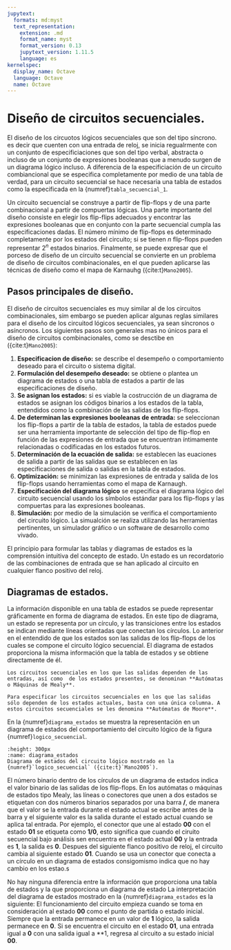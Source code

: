 ```yaml
---
jupytext:
  formats: md:myst
  text_representation:
    extension: .md
    format_name: myst
    format_version: 0.13
    jupytext_version: 1.11.5
    language: es
kernelspec:
  display_name: Octave
  language: Octave
  name: Octave
---
```


# Diseño de circuitos secuenciales.

El diseño de los circuotos lógicos secuenciales que son del tipo síncrono. es decir que cuenten con una entrada de reloj, se inicia regualrmente con un conjunto de especificiaciones que son del tipo verbal, abstracta o incluso de un conjunto de expresiones booleanas que a menudo surgen de un diagrama lógico incluso. A diferencia de la especificiación de un circuito combiancional que se especifica completamente por medio de una tabla de verdad, para un circuito secuencial se hace necesaria una tabla de estados como la especificada en la {numref}`tabla_secuencial_1`.  

Un circuito secuencial se construye a partir de flip-flops y de una parte combinacional a partir de compuertas lógicas. Una parte importante del diseño consiste en elegir los flip-flips adecuados y encontrar las expresiones booleanas que en conjunto con la parte secuencial cumpla las especificaciones dadas. El número mínimo de flip-flops es determinado completamente por los estados del circuito; si se tienen $n$ flip-flops pueden representar $2^n$ estados binarios. Finalmente, se puede expresar que el porceso de diseño de un circuito secuencial se convierte en un problema de diseño de circuitos combinacionales, en el que pueden aplicarse las técnicas de diseño como el mapa de Karnauhg ({cite:t}`Mano2005`). 

## Pasos principales de diseño.

El diseño de circuitos secuenciales es muy similar al de los circuitos combinacionales, sim embargo se pueden aplicar algunas reglas similares para el diseño de los circuitod lógicos secuenciales, ya sean síncronos o asíncronos. Los siguientes pasos son generales mas no únicos para el diseño de circuitos combinacionales, como se desctibe en ({cite:t}`Mano2005`):

1. **Especificacion de diseño:** se describe el desempeño o comportamiento deseado para el circuito o sistema digital.
2. **Formulación del desempeño deseado:** se obtiene o plantea un diagrama de estados o una tabla de estados a partir de las especificaciones de diseño.
3. **Se asignan los estados:** si es viable la costrucción de un diagrama de estados se asignan los códigos binarios a los estados de la tabla, entendidos como la combinación de las salidas de los flip-flops.
4. **De determinan las expresiones booleanas de entrada:** se seleccionan los flip-flops a partir de la tabla de estados, la tabla de estados puede ser una herramienta importante de selección del tipo de flip-flop en función de las expresiones de entrada que se encuentran íntimamente relacionadas o codificadas en los estados futuros.
5. **Determinación de la ecuación de salida:** se establecen las euaciones de salida a partir de las salidas que se establecen en las especificaciones de salida o salidas en la tabla de estados.
6. **Optimización:** se minimizan las expresiones de entrada y salida de los flip-flops usando herramientas como el mapa de Karnaugh.
7. **Especificación del diagrama lógico** se especifica el diagrama lógico del circuito secuencial usando los símbolos estándar para los flip-flops y las compuertas para las expresiones booleanas.
8. **Simulación:** por medio de la simulación se verifica el comportamiento del circuito lógico. La simualción se realiza utilizando las herramientas pertinentes, un simulador gráfico o un software de desarrollo como vivado.
 
El principio para formular las tablas y diagramas de estados es la comprensión intuitiva del concepto de estado. Un estado es un recordatorio de las combinaciones de entrada que se han aplicado al circuito en cualquier flanco positivo del reloj.

## Diagramas de estados.

La información disponible en una tabla de estados se puede representar gráficamente en forma de diagrama de estados. En este tipo de diagrama, un estado se representa por un círculo, y las transiciones entre los estados se indican mediante líneas orientadas que conectan los círculos. Lo anterior en el entendido de que los estados son las salidas de los flip-flops de los cuales se compone el circuito lógico secuencial. El diagrama de estados proporciona la misma información que la tabla de estados y se obtiene directamente de él.

```{admonition} Autómatas de Moore y autómatas de Mealy
Los circuitos secuenciales en los que las salidas dependen de las entradas, así como  de los estados presentes, se denominan **Autómatas o Máquinas de Mealy**.

Para especificar los circuitos secuenciales en los que las salidas sólo dependen de los estados actuales, basta con una única columna. A estos circuitos secuenciales se les denomina **Autómatas de Moore**.
```
En la {numref}`diagrama_estados` se muestra la representación en un diagrama de estados del comportamiento del circuito lógico de la figura {numref}`logico_secuencial`. 


```{figure} /images/diagrama_estados.png
:height: 300px
:name: diagrama_estados
Diagrama de estados del circuito lógico mostrado en la {numref}`logico_secuencial` ({cite:t}`Mano2005`).
```

El número binario dentro de los círculos de un diagrama de estados indica el valor binario de las salidas de los flip-flops. En los autómatas o máquinas de estados tipo Mealy, las líneas o conectores que unen a dos estados se etiquetan con dos números binarios separados por una barra **/**, de manera que el valor se la entrada durante el estado actual se escribe antes de la barra y el siguiente valor es la salida durante el estado actual cuando se aplica tal entrada. Por ejemplo, el conector que une al estado **$00$** con el estado **$01$** se etiqueta como **$1/0$**, esto significa que cuando el ciruito secuencial bajo análisis sen encuentra en el estado actual **$00$** y la entrada es **$1$**, la salida es **$0$**. Despues del siguiente flanco positivo de reloj, el circuito cambia al siguiente estado **$01$**. Cuando se usa un conector que conecta a un círculo en un diagrama de estados consigomismo indica que no hay cambio en los estao.s

No hay ninguna diferencia entre la información que proporciona una tabla de estados y la que proporciona un diagrama de estado La interpretación del diagrama de estados mostrado en la {numref}`diagrama_estados` es la siguiente: El funcionamiento del circuito empieza cuando se toma en consideración al estado **$00$** como el punto de partida o estado inicial. Siempre que la entrada permanece en un valor de **$1$** lógico, la salida permanece en **$0$**. Si se encuentra el circuito en el estado **$01$**, una entrada igual a **$0$** con una salida igual a **$1$, regresa al circuito a su estado inicial **$00$**.


